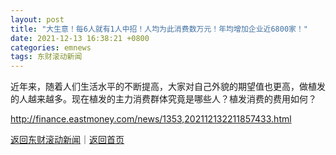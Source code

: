 ```yaml
---
layout: post
title: "大生意！每6人就有1人中招！人均为此消费数万元！年均增加企业近6800家！"
date: 2021-12-13 16:38:21 +0800
categories: emnews
tags: 东财滚动新闻
---
```


近年来，随着人们生活水平的不断提高，大家对自己外貌的期望值也更高，做植发的人越来越多。现在植发的主力消费群体究竟是哪些人？植发消费的费用如何？

<http://finance.eastmoney.com/news/1353,202112132211857433.html>

[返回东财滚动新闻](//finews.withounder.com/emnews/)｜[返回首页](//finews.withounder.com/)